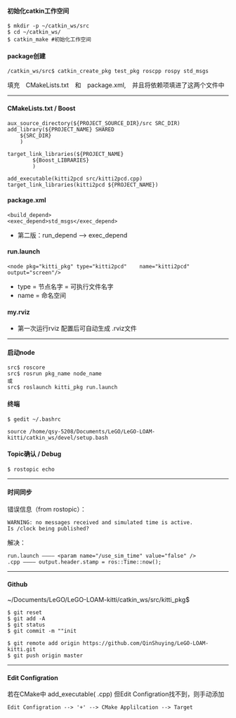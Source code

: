 
#### 初始化catkin工作空间
    $ mkdir -p ~/catkin_ws/src
    $ cd ~/catkin_ws/
    $ catkin_make #初始化工作空间

#### package创建
    /catkin_ws/src$ catkin_create_pkg test_pkg roscpp rospy std_msgs
填充　CMakeLists.txt　和　package.xml,　并且将依赖项填进了这两个文件中


------
#### CMakeLists.txt / Boost
    aux_source_directory(${PROJECT_SOURCE_DIR}/src SRC_DIR)
    add_library(${PROJECT_NAME} SHARED
        ${SRC_DIR}
        )
    
    target_link_libraries(${PROJECT_NAME}
            ${Boost_LIBRARIES}
            )
        
    add_executable(kitti2pcd src/kitti2pcd.cpp)
    target_link_libraries(kitti2pcd ${PROJECT_NAME})
    
#### package.xml
    <build_depend>
    <exec_depend>std_msgs</exec_depend>
- 第二版：run_depend --> exec_depend


#### run.launch
    <node pkg="kitti_pkg" type="kitti2pcd"    name="kitti2pcd"    output="screen"/>
- type = 节点名字 = 可执行文件名字
- name = 命名空间
    
#### my.rviz 
- 第一次运行rviz 配置后可自动生成 .rviz文件


-------
#### 启动node
    src$ roscore
    src$ rosrun pkg_name node_name
    或
    src$ roslaunch kitti_pkg run.launch

#### 终端
    $ gedit ~/.bashrc
    
    source /home/qsy-5208/Documents/LeGO/LeGO-LOAM-kitti/catkin_ws/devel/setup.bash

#### Topic确认 / Debug
    $ rostopic echo 


-----
#### 时间同步
错误信息（from rostopic）：
    
    WARNING: no messages received and simulated time is active.
    Is /clock being published?
    
解决：

    run.launch ———— <param name="/use_sim_time" value="false" />   
    .cpp ———— output.header.stamp = ros::Time::now();

------
#### Github
~/Documents/LeGO/LeGO-LOAM-kitti/catkin_ws/src/kitti_pkg$

    $ git reset
    $ git add -A
    $ git status
    $ git commit -m ""init
    
    $ git remote add origin https://github.com/QinShuying/LeGO-LOAM-kitti.git
    $ git push origin master

------
#### Edit Configration
若在CMake中 add_executable( .cpp)
但Edit Configration找不到，则手动添加

    Edit Configration --> '+' --> CMake Applilcation --> Target 